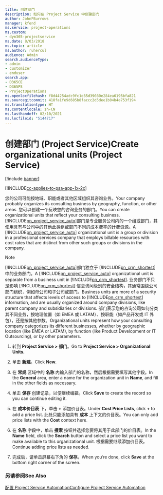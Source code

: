 ```yaml
---
title: 创建部门
description: 如何在 Project Service 中创建部门
author: JohnPBurrows
manager: kfend
ms.service: project-operations
ms.custom:
- dyn365-projectservice
ms.date: 8/03/2018
ms.topic: article
ms.author: ruhercul
audience: Admin
search.audienceType:
- admin
- customizer
- enduser
search.app:
- D365CE
- D365PS
- ProjectOperations
ms.openlocfilehash: f8d44254adc9fc1e35d39080e284ea6195bfa821
ms.sourcegitcommit: 418fa1fe9d605b8faccc2d5dee1b04b4e753f194
ms.translationtype: HT
ms.contentlocale: zh-CN
ms.lasthandoff: 02/10/2021
ms.locfileid: "5144717"
---
```

# <a name="create-organizational-units-project-service"></a><span data-ttu-id="4e3f4-103">创建部门 (Project Service)</span><span class="sxs-lookup"><span data-stu-id="4e3f4-103">Create organizational units (Project Service)</span></span>

[!include [banner](../includes/psa-now-project-operations.md)]

[!INCLUDE[cc-applies-to-psa-app-1x-2x](../includes/cc-applies-to-psa-app-1x-2x.md)]

<span data-ttu-id="4e3f4-104">您的公司可能按地域、职能或者其他区域组织其咨询业务。</span><span class="sxs-lookup"><span data-stu-id="4e3f4-104">Your company probably organizes its consulting business by geography, function, or other areas.</span></span> <span data-ttu-id="4e3f4-105">您可以创建一个反映您的咨询业务的部门。</span><span class="sxs-lookup"><span data-stu-id="4e3f4-105">You can create organizational units that reflect your consulting business.</span></span> <span data-ttu-id="4e3f4-106">[!INCLUDE[pn_project_service_auto](../includes/pn-project-service-auto.md)]部门是专业服务公司内的一个组或部门，其使用具有与公司中的其他此类组或部门不同的成本费率的计费资源。</span><span class="sxs-lookup"><span data-stu-id="4e3f4-106">A [!INCLUDE[pn_project_service_auto](../includes/pn-project-service-auto.md)] organizational unit is a group or division in a professional services company that employs billable resources with cost rates that are distinct from other such groups or divisions in the company.</span></span>  
  
> [!NOTE]
>  <span data-ttu-id="4e3f4-107">[!INCLUDE[pn_project_service_auto](../includes/pn-project-service-auto.md)]部门独立于 [!INCLUDE[pn_crm_shortest](../includes/pn-crm-shortest.md)] 中的业务部门。</span><span class="sxs-lookup"><span data-stu-id="4e3f4-107">A [!INCLUDE[pn_project_service_auto](../includes/pn-project-service-auto.md)] organizational unit is separate from a business unit in [!INCLUDE[pn_crm_shortest](../includes/pn-crm-shortest.md)].</span></span> <span data-ttu-id="4e3f4-108">业务部门不只是影响 [!INCLUDE[pn_crm_shortest](../includes/pn-crm-shortest.md)] 信息访问级别的安全结构，其通常围绕公司部门组织，例如母公司和子公司或部门。</span><span class="sxs-lookup"><span data-stu-id="4e3f4-108">Business units are more of a security structure that affects levels of access to [!INCLUDE[pn_crm_shortest](../includes/pn-crm-shortest.md)] information, and are usually organized around company divisions, like parent company and subsidiaries or divisions.</span></span> <span data-ttu-id="4e3f4-109">部门表示您的咨询公司如何分类其不同业务，按地理位置（如 EMEA 或 LATAM）、按职能（如产品开发或 IT 外包），还是按其他参数。</span><span class="sxs-lookup"><span data-stu-id="4e3f4-109">Organizational units represent how your consulting company categorizes its different businesses, whether by geographic location (like EMEA or LATAM), by function (like Product Development or IT Outsourcing), or by other parameters.</span></span>  
  
1.  <span data-ttu-id="4e3f4-110">转到 **Project Service > 部门**。</span><span class="sxs-lookup"><span data-stu-id="4e3f4-110">Go to **Project Service > Organizational Units**.</span></span>  
  
2.  <span data-ttu-id="4e3f4-111">单击 **新建**。</span><span class="sxs-lookup"><span data-stu-id="4e3f4-111">Click **New**.</span></span>  
  
3.  <span data-ttu-id="4e3f4-112">在 **常规** 区域中的 **名称** 内输入部门的名称，然后根据需要填写其他字段。</span><span class="sxs-lookup"><span data-stu-id="4e3f4-112">In the **General** area, enter a name for the organization unit in **Name**, and fill in the other fields as necessary.</span></span>  
  
4.  <span data-ttu-id="4e3f4-113">单击 **保存** 创建记录，以便继续编辑。</span><span class="sxs-lookup"><span data-stu-id="4e3f4-113">Click **Save** to create the record so you can continue editing it.</span></span>  
  
5.  <span data-ttu-id="4e3f4-114">在 **成本价目表** 下，单击 **+** 添加价目表。</span><span class="sxs-lookup"><span data-stu-id="4e3f4-114">Under **Cost Price Lists**, click **+** to add a price list.</span></span> <span data-ttu-id="4e3f4-115">此处只能添加具有 **成本** 上下文的价目表。</span><span class="sxs-lookup"><span data-stu-id="4e3f4-115">You can only add price lists with the **Cost** context here.</span></span>  
  
6.  <span data-ttu-id="4e3f4-116">在 **名称** 字段中，单击 **搜索** 按钮并选择您要将其用于此部门的价目表。</span><span class="sxs-lookup"><span data-stu-id="4e3f4-116">In the **Name** field, click the **Search** button and select a price list you want to make available to this organizational unit.</span></span> <span data-ttu-id="4e3f4-117">根据需要继续添加价目表。</span><span class="sxs-lookup"><span data-stu-id="4e3f4-117">Continue adding price lists as needed.</span></span>  
  
7.  <span data-ttu-id="4e3f4-118">完成后，请单击屏幕右下角的 **保存**。</span><span class="sxs-lookup"><span data-stu-id="4e3f4-118">When you’re done, click **Save** at the bottom right corner of the screen.</span></span>  
  
### <a name="see-also"></a><span data-ttu-id="4e3f4-119">另请参阅</span><span class="sxs-lookup"><span data-stu-id="4e3f4-119">See Also</span></span>  
 [<span data-ttu-id="4e3f4-120">配置 Project Service Automation</span><span class="sxs-lookup"><span data-stu-id="4e3f4-120">Configure Project Service Automation</span></span>](../psa/configure.md)
